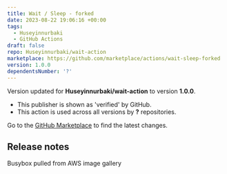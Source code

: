 ```yaml
---
title: Wait / Sleep - forked
date: 2023-08-22 19:06:16 +00:00
tags:
  - Huseyinnurbaki
  - GitHub Actions
draft: false
repo: Huseyinnurbaki/wait-action
marketplace: https://github.com/marketplace/actions/wait-sleep-forked
version: 1.0.0
dependentsNumber: '?'
---
```



Version updated for **Huseyinnurbaki/wait-action** to version **1.0.0**.
- This publisher is shown as 'verified' by GitHub.
- This action is used across all versions by **?** repositories.

Go to the [GitHub Marketplace](https://github.com/marketplace/actions/wait-sleep-forked) to find the latest changes.

## Release notes

Busybox pulled from AWS image gallery
